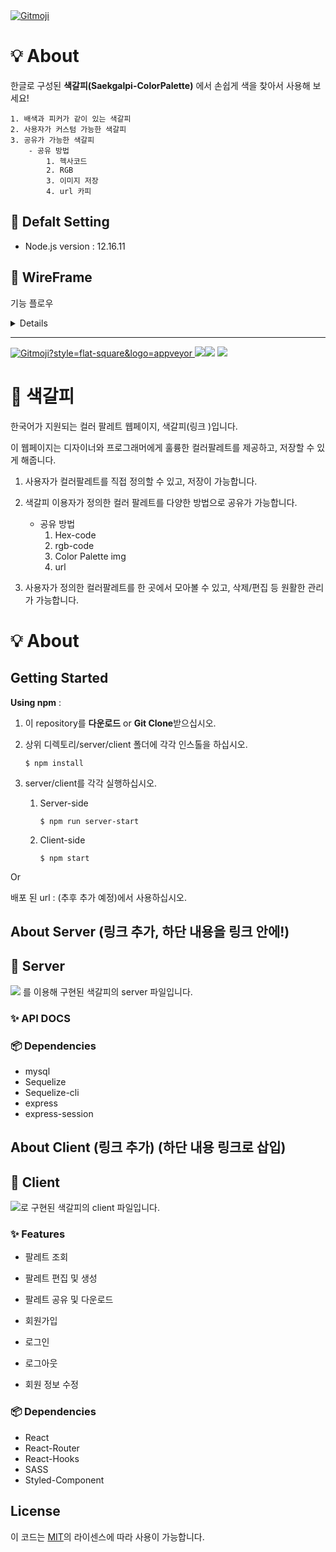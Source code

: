 <a href="https://gitmoji.carloscuesta.me">
  <img src="https://img.shields.io/badge/gitmoji-%20😜%20😍-FFDD67.svg?style=flat-square" alt="Gitmoji">
</a> 

# 💡 About
한글로 구성된 **색갈피(Saekgalpi-ColorPalette)** 에서 손쉽게 색을 찾아서 사용해 보세요!
```
1. 배색과 피커가 같이 있는 색갈피
2. 사용자가 커스텀 가능한 색갈피
3. 공유가 가능한 색갈피
    - 공유 방법
        1. 헥사코드
        2. RGB
        3. 이미지 저장
        4. url 카피
```

## 🔨 Defalt Setting
* Node.js version : 12.16.11

## 📝 WireFrame
기능 플로우
<details>
<summery> </summery>
<img src="https://user-images.githubusercontent.com/59815596/86088603-9f39e180-bae1-11ea-9583-6ba707aacdc2.png"></img>
</details>


-------
<a href="https://gitmoji.carloscuesta.me">
  <img src="https://img.shields.io/badge/gitmoji-%20😜%20😍-FFDD67.svg?style=flat-square" alt="Gitmoji?style=flat-square&logo=appveyor">
</a><a href="https://github.com/codestates/Saekgalpi-ColorPalette"><img src ="https://img.shields.io/badge/github-Saekgalpi-lightgrey?style=flat-square&logo=appveyor"></a><img src="https://img.shields.io/badge/npm-v6.14.4-important?style=flat-square&logo=appveyor"> <img src="https://img.shields.io/badge/node.js-v12.16.11-important?style=flat-square&logo=appveyor"> 



# 🎨 색갈피

한국어가 지원되는 컬러 팔레트 웹페이지, 색갈피(링크 )입니다.

이 웹페이지는 디자이너와 프로그래머에게 훌륭한 컬러팔레트를 제공하고, 저장할 수 있게 해줍니다.

1. 사용자가 컬러팔레트를 직접 정의할 수 있고, 저장이 가능합니다.
2. 색갈피 이용자가 정의한 컬러 팔레트를 다양한 방법으로 공유가 가능합니다. 
   - 공유 방법
      	1. Hex-code
      	2. rgb-code
     	3. Color Palette img
     	4. url

3. 사용자가 정의한 컬러팔레트를 한 곳에서 모아볼 수 있고, 삭제/편집 등 원활한 관리가 가능합니다.

   

# 💡 About 

## Getting Started

**Using npm** :

1. 이 repository를 **다운로드** or **Git Clone**받으십시오.

2. 상위 디렉토리/server/client 폴더에 각각 인스톨을 하십시오.

   ```
   $ npm install
   ```

3. server/client를 각각 실행하십시오.

   1. Server-side

      ```
      $ npm run server-start
      ```

   2. Client-side

      ```
      $ npm start
      ```

Or

배포 된 url : (추후 추가 예정)에서 사용하십시오.

## About Server (링크 추가, 하단 내용을 링크 안에!)

## 🎨 Server

<img src="https://img.shields.io/badge/database-mysql-blue"> 를 이용해 구현된 색갈피의 server 파일입니다.

### :sparkles: API DOCS​



### 📦 Dependencies

-   mysql
-   Sequelize
-   Sequelize-cli
-   express
-   express-session





## About Client (링크 추가) (하단 내용 링크로 삽입)

## 🎨 Client

<img src="https://img.shields.io/badge/create-react-blue">로 구현된 색갈피의 client 파일입니다.

### ✨ Features

- 팔레트 조회

- 팔레트 편집 및 생성

- 팔레트 공유 및 다운로드

- 회원가입

- 로그인

- 로그아웃

- 회원 정보 수정

### 📦 Dependencies

-   React
-   React-Router
-   React-Hooks
-   SASS
-   Styled-Component

## License

이 코드는 <a href="https://github.com/carloscuesta/gitmoji/blob/master/LICENSE">MIT</a>의 라이센스에 따라 사용이 가능합니다. 

